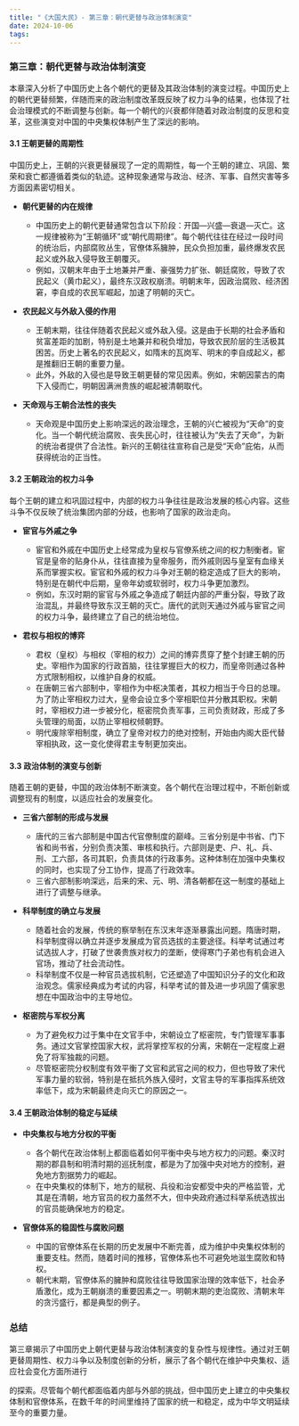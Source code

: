 ```yaml
---
title: "《大国大民》- 第三章：朝代更替与政治体制演变"
date: 2024-10-06
tags: 
---
```

### 第三章：朝代更替与政治体制演变

本章深入分析了中国历史上各个朝代的更替及其政治体制的演变过程。中国历史上的朝代更替频繁，伴随而来的政治制度改革既反映了权力斗争的结果，也体现了社会治理模式的不断调整与创新。每一个朝代的兴衰都伴随着对政治制度的反思和变革，这些演变对中国的中央集权体制产生了深远的影响。

#### **3.1 王朝更替的周期性**

中国历史上，王朝的兴衰更替展现了一定的周期性，每一个王朝的建立、巩固、繁荣和衰亡都遵循着类似的轨迹。这种现象通常与政治、经济、军事、自然灾害等多方面因素密切相关。

- **朝代更替的内在规律**
  - 中国历史上的朝代更替通常包含以下阶段：开国—兴盛—衰退—灭亡。这一规律被称为“王朝循环”或“朝代周期律”。每个朝代往往在经过一段时间的统治后，内部腐败丛生，官僚体系臃肿，民众负担加重，最终爆发农民起义或外敌入侵导致王朝覆灭。
  - 例如，汉朝末年由于土地兼并严重、豪强势力扩张、朝廷腐败，导致了农民起义（黄巾起义），最终东汉政权崩溃。明朝末年，因政治腐败、经济困窘，李自成的农民军崛起，加速了明朝的灭亡。

- **农民起义与外敌入侵的作用**
  - 王朝末期，往往伴随着农民起义或外敌入侵。这是由于长期的社会矛盾和贫富差距的加剧，特别是土地兼并和税负增加，导致农民阶层的生活极其困苦。历史上著名的农民起义，如隋末的瓦岗军、明末的李自成起义，都是推翻旧王朝的重要力量。
  - 此外，外敌的入侵也是导致王朝更替的常见因素。例如，宋朝因蒙古的南下入侵而亡，明朝因满洲贵族的崛起被清朝取代。

- **天命观与王朝合法性的丧失**
  - 天命观是中国历史上影响深远的政治理念，王朝的兴亡被视为“天命”的变化。当一个朝代统治腐败、丧失民心时，往往被认为“失去了天命”，为新的统治者提供了合法性。新兴的王朝往往宣称自己是受“天命”庇佑，从而获得统治的正当性。

#### **3.2 王朝政治的权力斗争**

每个王朝的建立和巩固过程中，内部的权力斗争往往是政治发展的核心内容。这些斗争不仅反映了统治集团内部的分歧，也影响了国家的政治走向。

- **宦官与外戚之争**
  - 宦官和外戚在中国历史上经常成为皇权与官僚系统之间的权力制衡者。宦官是皇帝的贴身仆从，往往直接为皇帝服务，而外戚则因与皇室有血缘关系而掌握实权。宦官和外戚的权力斗争对王朝的稳定造成了巨大的影响，特别是在朝代中后期，皇帝年幼或软弱时，权力斗争更加激烈。
  - 例如，东汉时期的宦官与外戚之争造成了朝廷内部的严重分裂，导致了政治混乱，并最终导致东汉王朝的灭亡。唐代的武则天通过外戚与宦官之间的权力斗争，最终建立了自己的统治地位。

- **君权与相权的博弈**
  - 君权（皇权）与相权（宰相的权力）之间的博弈贯穿了整个封建王朝的历史。宰相作为国家的行政首脑，往往掌握巨大的权力，而皇帝则通过各种方式限制相权，以维护自身的权威。
  - 在唐朝三省六部制中，宰相作为中枢决策者，其权力相当于今日的总理。为了防止宰相权力过大，皇帝会设立多个宰相职位并分散其职权。宋朝时，宰相权力进一步被分化，枢密院负责军事，三司负责财政，形成了多头管理的局面，以防止宰相权倾朝野。
  - 明代废除宰相制度，确立了皇帝对权力的绝对控制，开始由内阁大臣代替宰相执政，这一变化使得君主专制更加突出。

#### **3.3 政治体制的演变与创新**

随着王朝的更替，中国的政治体制不断演变。各个朝代在治理过程中，不断创新或调整现有的制度，以适应社会的发展变化。

- **三省六部制的形成与发展**
  - 唐代的三省六部制是中国古代官僚制度的巅峰。三省分别是中书省、门下省和尚书省，分别负责决策、审核和执行。六部则是吏、户、礼、兵、刑、工六部，各司其职，负责具体的行政事务。这种体制在加强中央集权的同时，也实现了分工协作，提高了行政效率。
  - 三省六部制影响深远，后来的宋、元、明、清各朝都在这一制度的基础上进行了调整与继承。

- **科举制度的确立与发展**
  - 随着社会的发展，传统的察举制在东汉末年逐渐暴露出问题。隋唐时期，科举制度得以确立并逐步发展成为官员选拔的主要途径。科举考试通过考试选拔人才，打破了世袭贵族对权力的垄断，使得寒门子弟也有机会进入官场，推动了社会流动性。
  - 科举制度不仅是一种官员选拔机制，它还塑造了中国知识分子的文化和政治观念。儒家经典成为考试的内容，科举考试的普及进一步巩固了儒家思想在中国政治中的主导地位。

- **枢密院与军权分离**
  - 为了避免权力过于集中在文官手中，宋朝设立了枢密院，专门管理军事事务。通过文官掌控国家大权，武将掌控军权的分离，宋朝在一定程度上避免了将军独裁的问题。
  - 尽管枢密院分权制度有效平衡了文官和武官之间的权力，但也导致了宋代军事力量的软弱，特别是在抵抗外族入侵时，文官主导的军事指挥系统效率低下，成为宋朝最终走向灭亡的原因之一。

#### **3.4 王朝政治体制的稳定与延续**

- **中央集权与地方分权的平衡**
  - 各个朝代在政治体制上都面临着如何平衡中央与地方权力的问题。秦汉时期的郡县制和明清时期的巡抚制度，都是为了加强中央对地方的控制，避免地方割据势力的崛起。
  - 在中央集权的体制下，地方的赋税、兵役和治安都受中央的严格监管，尤其是在清朝，地方官员的权力虽然不大，但中央政府通过科举系统选拔出的官员能确保地方的稳定。

- **官僚体系的稳固性与腐败问题**
  - 中国的官僚体系在长期的历史发展中不断完善，成为维护中央集权体制的重要支柱。然而，随着时间的推移，官僚体系也不可避免地滋生腐败和特权。
  - 朝代末期，官僚体系的臃肿和腐败往往导致国家治理的效率低下，社会矛盾激化，成为王朝崩溃的重要因素之一。明朝末期的吏治腐败、清朝末年的贪污盛行，都是典型的例子。

### **总结**

第三章揭示了中国历史上朝代更替与政治体制演变的复杂性与规律性。通过对王朝更替周期性、权力斗争以及制度创新的分析，展示了各个朝代在维护中央集权、适应社会变化方面所进行

的探索。尽管每个朝代都面临着内部与外部的挑战，但中国历史上建立的中央集权体制和官僚体系，在数千年的时间里维持了国家的统一和稳定，成为中华文明延续至今的重要力量。
